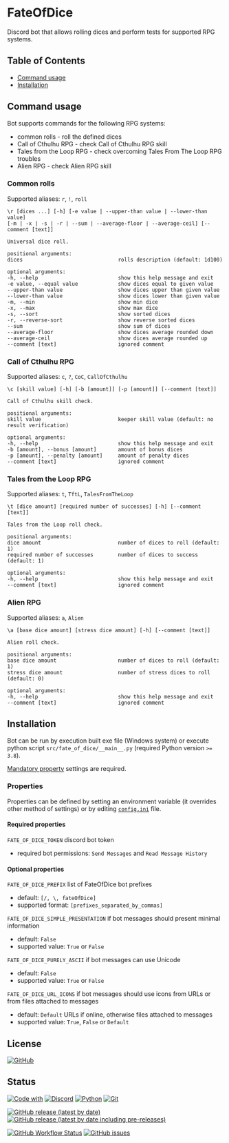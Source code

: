 # FateOfDice
Discord bot that allows rolling dices and perform tests for supported RPG systems.

## Table of Contents
* [Command usage](#Command-usage)  
* [Installation](#Installation)

## Command usage
Bot supports commands for the following RPG systems:
* common rolls - roll the defined dices
* Call of Cthulhu RPG - check Call of Cthulhu RPG skill
* Tales from the Loop RPG - check overcoming Tales From The Loop RPG troubles
* Alien RPG - check Alien RPG skill

### Common rolls
Supported aliases: `r`, `!`, `roll`
```
\r [dices ...] [-h] [-e value | --upper-than value | --lower-than value]
[-m | -x | -s | -r | --sum | --average-floor | --average-ceil] [--comment [text]]

Universal dice roll.

positional arguments:
dices                               rolls description (default: 1d100)

optional arguments:
-h, --help                          show this help message and exit
-e value, --equal value             show dices equal to given value
--upper-than value                  show dices upper than given value
--lower-than value                  show dices lower than given value
-m, --min                           show min dice
-x, --max                           show max dice
-s, --sort                          show sorted dices
-r, --reverse-sort                  show reverse sorted dices
--sum                               show sum of dices
--average-floor                     show dices average rounded down
--average-ceil                      show dices average rounded up
--comment [text]                    ignored comment
```

### Call of Cthulhu RPG
Supported aliases: `c`, `?`, `CoC`, `CallOfCthulhu`
```
\c [skill value] [-h] [-b [amount]] [-p [amount]] [--comment [text]]

Call of Cthulhu skill check.

positional arguments:
skill value                         keeper skill value (default: no result verification)

optional arguments:
-h, --help                          show this help message and exit
-b [amount], --bonus [amount]       amount of bonus dices
-p [amount], --penalty [amount]     amount of penalty dices
--comment [text]                    ignored comment
```

### Tales from the Loop RPG
Supported aliases: `t`, `TftL`, `TalesFromTheLoop`
```
\t [dice amount] [required number of successes] [-h] [--comment [text]]

Tales from the Loop roll check.

positional arguments:
dice amount                         number of dices to roll (default: 1)
required number of successes        number of dices to success (default: 1)

optional arguments:
-h, --help                          show this help message and exit
--comment [text]                    ignored comment

```

### Alien RPG
Supported aliases: `a`, `Alien`
```
\a [base dice amount] [stress dice amount] [-h] [--comment [text]]

Alien roll check.

positional arguments:
base dice amount                    number of dices to roll (default: 1)
stress dice amount                  number of stress dices to roll (default: 0)

optional arguments:
-h, --help                          show this help message and exit
--comment [text]                    ignored comment
```

## Installation
Bot can be run by execution built exe file (Windows system) or execute python script 
`src/fate_of_dice/__main__.py` (required Python version `>= 3.8`).

[Mandatory property](#Required-properties) settings are required.

### Properties
Properties can be defined by setting an environment variable (it overrides other method of settings) 
or by editing [`config.ini`](src/fate_of_dice/resources/config.ini) file.

#### Required properties
`FATE_OF_DICE_TOKEN` discord bot token
* required bot permissions: `Send Messages` and `Read Message History`

#### Optional properties
`FATE_OF_DICE_PREFIX` list of FateOfDice bot prefixes
* default: `[/, \, fateOfDice]`
* supported format: `[prefixes_separated_by_commas]`

`FATE_OF_DICE_SIMPLE_PRESENTATION` if bot messages should present minimal information
* default: `False`
* supported value: `True` or `False`

`FATE_OF_DICE_PURELY_ASCII` if bot messages can use Unicode
* default: `False`
* supported value: `True` or `False`

`FATE_OF_DICE_URL_ICONS` if bot messages should use icons from URLs or from files attached to messages 
* default: `Default` URLs if online, otherwise files attached to messages
* supported value: `True`, `False` or `Default`

## License
[![GitHub](https://img.shields.io/github/license/bonczeq/FateOfDice?style=flat-square)](./LICENSE)

## Status

[![Code with](https://img.shields.io/badge/BUILT%20WITH%20SCIENCE%20%F0%9F%9A%80-a832a0?style=for-the-badge)](https://github.com/bonczeq)
[![Discord](https://img.shields.io/badge/Discord-7289DA?style=for-the-badge&logo=discord&logoColor=white)](https://discordpy.readthedocs.io/en/latest/#)
[![Python](https://img.shields.io/badge/Python-yellow?style=for-the-badge&logo=python&logoColor=white)](https://www.python.org)
[![Git](https://img.shields.io/badge/Git-F1502F?style=for-the-badge&logo=git&logoColor=white)](https://git-scm.com)

[![GitHub release (latest by date)](https://img.shields.io/github/v/release/bonczeq/FateOfDice?style=flat-square&label=official-release)](https://github.com/bonczeq/FateOfDice/releases)
[![GitHub release (latest by date including pre-releases)](https://img.shields.io/github/v/release/bonczeq/FateOfDice?include_prereleases&label=newest-release)](https://github.com/bonczeq/FateOfDice/releases)


[![GitHub Workflow Status](https://img.shields.io/github/workflow/status/bonczeq/FateOfDice/FateOfDice%20push?style=flat-square)](https://github.com/bonczeq/FateOfDice/actions/workflows/on_push.yml?query=branch:master++)
[![GitHub issues](https://img.shields.io/github/issues/bonczeq/FateOfDice?style=flat-square)](https://github.com/bonczeq/FateOfDice/issues)
